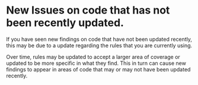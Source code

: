 # New Issues on code that has not been recently updated.

If you have seen new findings on code that have not been updated recently, this may be due to a update regarding the rules that you are currently using.

Over time, rules may be updated to accept a larger area of coverage or updated to be more specific in what they find. This in turn can cause new findings to appear in areas of code that may or may not have been updated recently.&#x20;
